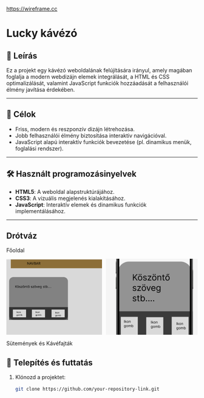 https://wireframe.cc
# Lucky kávézó 

## 📖 Leírás
Ez a projekt egy kávézó weboldalának felújítására irányul, amely magában foglalja a modern webdizájn elemek integrálását, a HTML és CSS optimalizálását, valamint JavaScript funkciók hozzáadását a felhasználói élmény javítása érdekében.

---

## 🚀 Célok
- Friss, modern és reszponzív dizájn létrehozása.
- Jobb felhasználói élmény biztosítása interaktiv navigációval.
- JavaScript alapú interaktív funkciók bevezetése (pl. dinamikus menük, foglalási rendszer).

---

## 🛠️ Használt programozásinyelvek
- **HTML5**: A weboldal alapstruktúrájához.
- **CSS3**: A vizuális megjelenés kialakításához.
- **JavaScript**: Interaktív elemek és dinamikus funkciók implementálásához.

---
## Drótváz
Főoldal

<p align="center" style="display: flex; justify-content: center; gap: 10px; height: 200px;">
  <img src="docs/desktop_fooldal__wireframe.png" alt="Kép 1" style="height: 100%;width: 50%; object-fit: cover;">
  <img src="docs/phone_fooldal_wireframe.png" alt="Kép 2" style="height: 100%; width: 50%; object-fit: cover;">
</p>


Sütemények és Kávéfajták




## 🔧 Telepítés és futtatás
1. Klónozd a projektet:
   ```bash
   git clone https://github.com/your-repository-link.git

